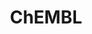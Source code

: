 ---
bigquery: https://console.cloud.google.com/bigquery?p=patents-public-data&d=ebi_chembl&page=dataset
citation: '"The ChEMBL database in 2017." Anna Gaulton, Anne Hersey, Michał Nowotka,
  A Patrícia Bento, Jon Chambers, David Mendez, Prudence Mutowo, Francis Atkinson,
  Louisa J Bellis, Elena Cibrián-Uhalte, Mark Davies, Nathan Dedman, Anneli Karlsson,
  María Paula Magariños, John P Overington, George Papadatos, Ines Smit, Andrew R
  Leach Nucleic acids Research (2017) 45 (Database Issue), D945-D954'
contributors: European Bioinformatics Institute
cost: None
description: ChEMBL Data is a manually curated database of small molecules used in
  drug discovery, including information about existing patented drugs.
documentation: 'schema: https://www.ebi.ac.uk/chembl/db_schema


  '
last_edit: Mon, 04 Apr 2022 19:07:30 GMT
location: https://console.cloud.google.com/marketplace/product/google_patents_public_datasets/chembl
maintained_by: EMBL-EBI, an outstation of European Molecular Biology Laboratory
related_publications: '

  ChEMBL: towards direct deposition of bioassay data.


  Mendez D, Gaulton A, Bento AP, Chambers J, De Veij M, Félix E, Magariños MP, Mosquera
  JF, Mutowo P, Nowotka M, Gordillo-Marañón M, Hunter F, Junco L, Mugumbate G, Rodriguez-Lopez
  M, Atkinson F, Bosc N, Radoux CJ, Segura-Cabrera A, Hersey A, Leach AR.


  — Nucleic Acids Res. 2019; 47(D1):D930-D940. doi: 10.1093/nar/gky1075

  '
schema_fields: '[''cell_description'', ''updated_by'', ''efo_term'', ''site_residues'',
  ''tax_id'', ''pathway_id'', ''mechanism_comment'', ''standard_relation'', ''bao_id'',
  ''protclasssyn_id'', ''result_flag'', ''l3'', ''patent_use_code'', ''lle'', ''assay_desc'',
  ''activity_id'', ''biocomp_id'', ''src_id'', ''smid'', ''warning_country'', ''full_mwt'',
  ''molregno'', ''title'', ''annotation'', ''cx_most_apka'', ''target_desc'', ''withdrawn_class'',
  ''component_type'', ''aidx'', ''parent_type'', ''standard_value'', ''assay_strain'',
  ''caloha_id'', ''met_conversion'', ''molecule_type'', ''class_level'', ''nda_type'',
  ''path'', ''first_approval'', ''num_lipinski_ro5_violations'', ''chirality'', ''component_id'',
  ''strength'', ''actsm_id'', ''target_mapping'', ''domain_name'', ''assay_tissue'',
  ''molecular_species'', ''curation_comment'', ''mol_irac_id'', ''mol_hrac_id'', ''ddd_id'',
  ''protein_class_synonym'', ''assay_tax_id'', ''active_ingredient'', ''acd_logd'',
  ''compsyn_id'', ''sequence_md5sum'', ''irac_class_id'', ''sei'', ''met_comment'',
  ''doc_type'', ''uo_units'', ''bto_id'', ''ap_id'', ''parameter_type'', ''definition'',
  ''natural_product'', ''cidx'', ''first_in_class'', ''authors'', ''relationship'',
  ''level1'', ''rtb'', ''assay_id'', ''tissue_id'', ''normal_range_min'', ''oral'',
  ''qudt_units'', ''go_id'', ''publication_number'', ''assay_organism'', ''assay_subcellular_fraction'',
  ''cx_logp'', ''polymer_flag'', ''hbd'', ''frac_class_id'', ''aromatic_rings'', ''ddd_units'',
  ''num_ro5_violations'', ''domain_id'', ''indref_id'', ''oc_id'', ''idx'', ''max_phase'',
  ''enzyme_name'', ''route'', ''submission_date'', ''toid'', ''prediction_method'',
  ''data_validity_comment'', ''selectivity_comment'', ''substrate_record_id'', ''black_box_warning'',
  ''protein_class_desc'', ''accession'', ''first_page'', ''set_name'', ''full_molformula'',
  ''curated_by'', ''who_extra'', ''assay_type'', ''src_short_name'', ''chembl_id'',
  ''research_stem'', ''downgraded'', ''standard_flag'', ''assay_cell_type'', ''protein_class_id'',
  ''cell_source_organism'', ''std_act_id'', ''prod_pat_id'', ''hbd_lipinski'', ''target_type'',
  ''cl_lincs_id'', ''alert_name'', ''db_version'', ''subgroup'', ''mc_tax_id'', ''level4_description'',
  ''who_name'', ''ddd_value'', ''bao_format'', ''src_compound_id'', ''innovator_company'',
  ''metref_id'', ''relation'', ''mc_target_accession'', ''cell_name'', ''published_units'',
  ''res_stem_id'', ''withdrawn_year'', ''psa'', ''domain_type'', ''acd_most_apka'',
  ''formulation_id'', ''usan_stem'', ''level2'', ''standard_units'', ''syn_type'',
  ''qed_weighted'', ''irac_code'', ''isoform'', ''short_name'', ''predbind_id'', ''disease_efficacy'',
  ''ridx'', ''abstract'', ''issue'', ''bei'', ''record_id'', ''topical'', ''standard_upper_value'',
  ''l2'', ''patent_id'', ''compound_name'', ''structure_type'', ''compound_key'',
  ''withdrawn_reason'', ''level3'', ''mw_freebase'', ''parent_molregno'', ''confidence_score'',
  ''log_id'', ''units'', ''direct_interaction'', ''molecular_mechanism'', ''cellosaurus_id'',
  ''year'', ''helm_notation'', ''trade_name'', ''comp_class_id'', ''standard_inchi_key'',
  ''assay_test_type'', ''name'', ''published_type'', ''patent_no'', ''canonical_smiles'',
  ''level4'', ''approval_date'', ''hba'', ''warning_description'', ''l5'', ''usan_stem_id'',
  ''efo_id'', ''standard_text_value'', ''alogp'', ''l8'', ''published_value'', ''pref_name'',
  ''stem'', ''parent_go_id'', ''cell_id'', ''warning_type'', ''co_stem_id'', ''ad_type'',
  ''indication_class'', ''mol_atc_id'', ''acd_most_bpka'', ''acd_logp'', ''db_source'',
  ''assay_class_id'', ''entity_id'', ''level2_description'', ''smarts'', ''aspect'',
  ''country'', ''mw_monoisotopic'', ''mec_id'', ''tbl'', ''action_type'', ''met_id'',
  ''num_alerts'', ''entity_type'', ''comp_go_id'', ''component_synonym'', ''l1'',
  ''alert_id'', ''frac_code'', ''l4'', ''creation_date'', ''mc_organism'', ''dosed_ingredient'',
  ''confidence'', ''active_molregno'', ''mesh_heading'', ''homologue'', ''l6'', ''journal'',
  ''applicant_full_name'', ''site_id'', ''stem_class'', ''uberon_id'', ''tid'', ''standard_type'',
  ''synonyms'', ''major_class'', ''parameter_value'', ''ref_id'', ''ref_url'', ''parent_id'',
  ''priority'', ''value'', ''mutation'', ''site_name'', ''molfile'', ''comments'',
  ''therapeutic_flag'', ''stat'', ''description'', ''drug_substance_flag'', ''doi'',
  ''warning_class'', ''heavy_atoms'', ''text_value'', ''job_id'', ''relationship_type'',
  ''mc_target_type'', ''dosage_form'', ''mesh_id'', ''species_group_flag'', ''warnref_id'',
  ''product_id'', ''related_tid'', ''activity_comment'', ''availability_type'', ''class_type'',
  ''cx_logd'', ''src_description'', ''metabolite_record_id'', ''patent_expire_date'',
  ''mecref_id'', ''drug_product_flag'', ''potential_duplicate'', ''usan_substem'',
  ''alert_set_id'', ''le'', ''mol_frac_id'', ''max_phase_for_ind'', ''variant_id'',
  ''assay_param_id'', ''targcomp_id'', ''version'', ''enzyme_tid'', ''ass_cls_map_id'',
  ''type'', ''level3_description'', ''warning_id'', ''molsyn_id'', ''start_position'',
  ''l7'', ''assay_source'', ''previous_company'', ''usan_stem_definition'', ''rgid'',
  ''upper_value'', ''warning_year'', ''level5'', ''parenteral'', ''inorganic_flag'',
  ''drug_record_id'', ''atc_code'', ''orig_description'', ''prodrug'', ''relationship_desc'',
  ''normal_range_max'', ''tid_fixed'', ''organism'', ''doc_id'', ''domain_description'',
  ''cell_source_tax_id'', ''last_active'', ''binding_site_comment'', ''ref_type'',
  ''pathway_key'', ''mechanism_of_action'', ''company'', ''hba_lipinski'', ''targrel_id'',
  ''assay_category'', ''mc_target_name'', ''ingredient'', ''updated_on'', ''cell_ontology_id'',
  ''source_domain_id'', ''withdrawn_country'', ''compd_id'', ''cell_source_tissue'',
  ''volume'', ''last_page'', ''src_assay_id'', ''sitecomp_id'', ''bao_endpoint'',
  ''as_id'', ''source'', ''status'', ''drugind_id'', ''withdrawn_flag'', ''activity_count'',
  ''ddd_admr'', ''ro3_pass'', ''cpd_str_alert_id'', ''published_relation'', ''sequence'',
  ''hrac_code'', ''chebi_par_id'', ''cx_most_bpka'', ''label'', ''standard_inchi'',
  ''level1_description'', ''clo_id'', ''ddd_comment'', ''pubmed_id'', ''delist_flag'',
  ''end_position'', ''hrac_class_id'', ''pchembl_value'', ''usan_year'']'
shortname: chembl
tags:
- biotechnology
- health
- chemical
- bioinformatics
- medical
terms_of_use: CC BY-SA 3.0
title: ChEMBL
uuid: e232a192-965c-4ec9-904c-155b6dfe56c5
---